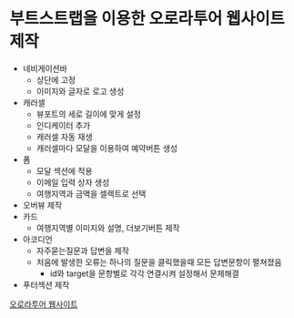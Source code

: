 # 부트스트랩을 이용한 오로라투어 웹사이트 제작

- 네비게이션바
  - 상단에 고정
  - 이미지와 글자로 로고 생성
- 캐러셀
  - 뷰포트의 세로 길이에 맞게 설정
  - 인디케이터 추가
  - 캐러셀 자동 재생
  - 캐러셀마다 모달을 이용하여 예약버튼 생성
- 폼
  - 모달 섹션에 적용
  - 이메일 입력 상자 생성
  - 여행지역과 금액을 셀렉트로 선택
- 오버뷰 제작
- 카드
  - 여행지역별 이미지와 설명, 더보기버튼 제작
- 아코디언
  - 자주묻는질문과 답변을 제작
  - 처음에 발생한 오류는 하나의 질문을 클릭했을때 모든 답변문항이 펼쳐졌음
    - id와 target을 문항별로 각각 연결시켜 설정해서 문제해결
- 푸터섹션 제작

[오로라투어 웹사이트](https://hrok2024.github.io/BS5-Tour/)
